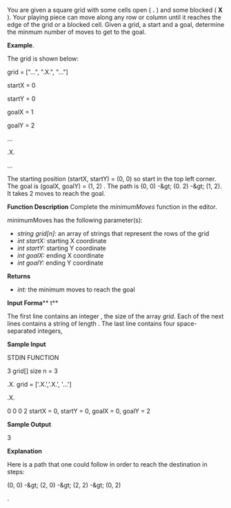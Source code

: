You are given a square grid with some cells open ( **.** ) and some blocked ( **X** ). Your playing piece can move along any row or column until it reaches the edge of the grid or a blocked cell. Given a grid, a start and a goal, determine the minmum number of moves to get to the goal.

**Example**.

The grid is shown below:

grid = [&quot;…&quot;, &quot;.X.&quot;, &quot;…&quot;]

startX = 0

startY = 0

goalX = 1

goalY = 2

...

.X.

...

The starting position (startX, startY) = (0, 0) so start in the top left corner. The goal is (goalX, goalY) = (1, 2) . The path is (0, 0) -\&gt; (0. 2) -\&gt; (1, 2). It takes 2  moves to reach the goal.

**Function Description**
 Complete the _minimumMoves_ function in the editor.

minimumMoves has the following parameter(s):

- _string grid[n]:_ an array of strings that represent the rows of the grid
- _int startX:_ starting X coordinate
- _int startY:_ starting Y coordinate
- _int goalX:_ ending X coordinate
- _int goalY:_ ending Y coordinate

**Returns**

- _int:_ the minimum moves to reach the goal

**Input Forma**** t**

The first line contains an integer , the size of the array _grid_.
 Each of the next  lines contains a string of length .
 The last line contains four space-separated integers,

**Sample Input**

STDIN FUNCTION

3 grid[] size n = 3

.X. grid = [&#39;.X.&#39;,&#39;.X.&#39;, &#39;...&#39;]

.X.

0 0 0 2 startX = 0, startY = 0, goalX = 0, goalY = 2

**Sample Output**

3

**Explanation**

Here is a path that one could follow in order to reach the destination in  steps:

(0, 0) -\&gt; (2, 0) -\&gt; (2, 2) -\&gt; (0, 2)

.